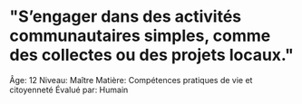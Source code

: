 # "S’engager dans des activités communautaires simples, comme des collectes ou des projets locaux."

Âge: 12
Niveau: Maître
Matière: Compétences pratiques de vie et citoyenneté
Évalué par: Humain